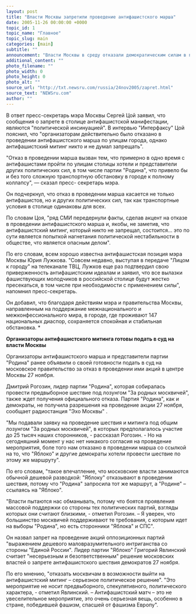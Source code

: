 ```yaml
---
layout: post
title: "Власти Москвы запретили проведение антифашистского марша"
date: 2005-11-26 00:00:00 +0000
topic_id: 1
topic_name: "Главное"
topic_slug: main
categories: [main]
subtitle: ""
announcement: "Власти Москвы в среду отказали демократическим силам в проведении антифашистского митинга, за что подверглись критике со стороны его организаторов."
additional_content: ""
photo_filename: ""
photo_width: 0
photo_height: 0
photo_alt: ""
source_url: "http://txt.newsru.com/russia/24nov2005/zapret.html"
source_text: "NEWSru.com"
author: ""
---
```

В ответ пресс-секретарь мэра Москвы Сергей Цой заявил, что сообщения о запрете в столице антифашистской манифестации, являются "политической инсинуацией". В интервью "Интерфаксу" Цой пояснил, что "организаторам действительно было отказано в проведении антифашистского марша по улицам города, однако антифашистский митинг никто и не думал запрещать".

"Отказ в проведении марша вызван тем, что примерно в одно время с антифашистами пройти по улицам столицы хотели и представители других политических сил, в том числе партии "Родина", что привело бы и без того сложную транспортную обстановку в городе к полному коллапсу", &mdash; сказал пресс- секретарь мэра.

Он подчеркнул, что отказ в проведении марша касается не только антифашистов, но и других политических сил, так как транспортные условия в столице одинаковы для всех.

По словам Цоя, "ряд СМИ передернули факты, сделав акцент на отказе в проведении антифашистского марша и, якобы, не заметив, что антифашистский митинг, который никто не запрещал, состоится... это по сути является попыткой нагнетания политической нестабильности в обществе, что является опасным делом".

По его словам, всем хорошо известна антифашистская позиция мэра Москвы Юрия Лужкова. "Совсем недавно, выступая в передаче "Лицом к городу" на телеканале ТВЦ, Лужков еще раз подтвердил свою приверженность антифашистским идеалам и заявил, что все вылазки фашиствующих молодчиков в российской столице будут жестко пресекаться, в том числе при необходимости с применением силы", напомнил пресс-секретарь.

Он добавил, что благодаря действиям мэра и правительства Москвы, направленным на поддержание межнационального и межконфессионального мира, в городе, где проживают 147 национальных диаспор, сохраняется спокойная и стабильная обстановка. *

<strong>Организаторы антифашистского митинга готовы подать в суд на власти Москвы</strong>

Организаторы антифашистского марша и представители партии "Родина" ранее объявили о своей готовности подать в суд на московское правительство за отказ в проведении ими акций в центре Москвы 27 ноября.

Дмитрий Рогозин, лидер партии "Родина", которая собиралась провести предвыборное шествие под лозунгом "За родных москвичей", также ждет получения официального отказа. Партия "Родина", как и демократы, не получила разрешения на проведение акции 27 ноября, сообщает радиостанция "Эхо Москвы" .

"Мы подавали заявку на проведение шествия и митинга под общим лозунгом "За родных москвичей", в которых предполагалось участие до 25 тысяч наших сторонников, - рассказал Рогозин. - Но на сегодняшний момент у нас нет никакого согласия на проведение мероприятия, боле того нам отказано в проведении марша со ссылкой на то, что "Яблоко" и другие демократы хотели провести шествие по этому же маршруту".

По его словам, "такое впечатление, что московские власти занимаются обычной дешевой разводкой: "Яблоку" отказывают в проведении шествия, потому что "Родина" запросила тот же маршрут, а "Родине" – ссылаясь на "Яблоко".

"Власти пытаются нас обманывать, потому что боятся проявления массовой поддержки со стороны тех политических партий, взгляды которых они считают близкими, - отметил Рогозин. – Я уверен, что большинство москвичей поддерживают те требования, с которым идет на выборы "Родина", но есть сторонники "Яблока" и СПС".

Он назвал запрет на проведение акций оппозиционных партий "выражением дешевого маловразумительного интриганства со стороны "Единой России". Лидер партии "Яблоко" Григорий Явлинский считает "несерьезным и безответственным" решение московских властей о запрете антифашистского шествия демократов 27 ноября.

По его мнению, "отказать москвичам в возможности выйти на антифашистский митинг – серьезное политическое решение". "Это мероприятие не носит предвыборного, спекулятивного, политического характера, - отметил Явлинский. – Антифашистский матч – это не увеселительное мероприятие, это очень серьезная вещь, особенно в стране, победившей фашизм, спасшей от фашизма Европу".
